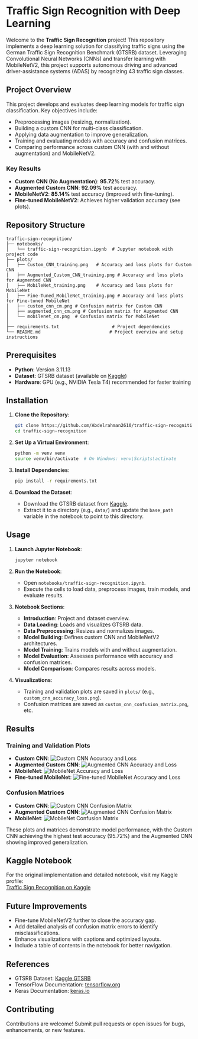 # Traffic Sign Recognition with Deep Learning

Welcome to the **Traffic Sign Recognition** project! This repository implements a deep learning solution for classifying traffic signs using the German Traffic Sign Recognition Benchmark (GTSRB) dataset. Leveraging Convolutional Neural Networks (CNNs) and transfer learning with MobileNetV2, this project supports autonomous driving and advanced driver-assistance systems (ADAS) by recognizing 43 traffic sign classes.

## Project Overview

This project develops and evaluates deep learning models for traffic sign classification. Key objectives include:
- Preprocessing images (resizing, normalization).
- Building a custom CNN for multi-class classification.
- Applying data augmentation to improve generalization.
- Training and evaluating models with accuracy and confusion matrices.
- Comparing performance across custom CNN (with and without augmentation) and MobileNetV2.

### Key Results
- **Custom CNN (No Augmentation)**: **95.72%** test accuracy.
- **Augmented Custom CNN**: **92.09%** test accuracy.
- **MobileNetV2**: **85.14%** test accuracy (improved with fine-tuning).
- **Fine-tuned MobileNetV2**: Achieves higher validation accuracy (see plots).

## Repository Structure

```
traffic-sign-recognition/
├── notebooks/
│   └── traffic-sign-recognition.ipynb  # Jupyter notebook with project code
├── plots/
│   ├── Custom_CNN_training.png   # Accuracy and loss plots for Custom CNN
│   ├── Augmented_Custom_CNN_training.png # Accuracy and loss plots for Augmented CNN
│   ├── MobileNet_training.png    # Accuracy and loss plots for MobileNet
│   ├── Fine-Tuned_MobileNet_training.png # Accuracy and loss plots for Fine-tuned MobileNet
│   ├── custom_cnn_cm.png # Confusion matrix for Custom CNN
│   ├── augmented_cnn_cm.png # Confusion matrix for Augmented CNN
│   └── mobilenet_cm.png  # Confusion matrix for MobileNet
│   
├── requirements.txt                    # Project dependencies
└── README.md                          # Project overview and setup instructions
```

## Prerequisites

- **Python**: Version 3.11.13
- **Dataset**: GTSRB dataset (available on [Kaggle](https://www.kaggle.com/datasets/meowmeowmeowmeowmeow/gtsrb-german-traffic-sign))
- **Hardware**: GPU (e.g., NVIDIA Tesla T4) recommended for faster training

## Installation

1. **Clone the Repository**:
   ```bash
   git clone https://github.com/Abdelrahman2610/traffic-sign-recognition.git
   cd traffic-sign-recognition
   ```

2. **Set Up a Virtual Environment**:
   ```bash
   python -m venv venv
   source venv/bin/activate  # On Windows: venv\Scripts\activate
   ```

3. **Install Dependencies**:
   ```bash
   pip install -r requirements.txt
   ```

4. **Download the Dataset**:
   - Download the GTSRB dataset from [Kaggle](https://www.kaggle.com/datasets/meowmeowmeowmeowmeow/gtsrb-german-traffic-sign).
   - Extract it to a directory (e.g., `data/`) and update the `base_path` variable in the notebook to point to this directory.

## Usage

1. **Launch Jupyter Notebook**:
   ```bash
   jupyter notebook
   ```

2. **Run the Notebook**:
   - Open `notebooks/traffic-sign-recognition.ipynb`.
   - Execute the cells to load data, preprocess images, train models, and evaluate results.

3. **Notebook Sections**:
   - **Introduction**: Project and dataset overview.
   - **Data Loading**: Loads and visualizes GTSRB data.
   - **Data Preprocessing**: Resizes and normalizes images.
   - **Model Building**: Defines custom CNN and MobileNetV2 architectures.
   - **Model Training**: Trains models with and without augmentation.
   - **Model Evaluation**: Assesses performance with accuracy and confusion matrices.
   - **Model Comparison**: Compares results across models.

4. **Visualizations**:
   - Training and validation plots are saved in `plots/` (e.g., `custom_cnn_accuracy_loss.png`).
   - Confusion matrices are saved as `custom_cnn_confusion_matrix.png`, etc.

## Results

### Training and Validation Plots
- **Custom CNN**:
  ![Custom CNN Accuracy and Loss](plots/Custom_CNN_training.png)
- **Augmented Custom CNN**:
  ![Augmented CNN Accuracy and Loss](plots/Augmented_Custom_CNN_training.png)
- **MobileNet**:
  ![MobileNet Accuracy and Loss](plots/MobileNet_training.png )
- **Fine-tuned MobileNet**:
  ![Fine-tuned MobileNet Accuracy and Loss](plots/Fine-Tuned_MobileNet_training.png)

### Confusion Matrices
- **Custom CNN**:
  ![Custom CNN Confusion Matrix](plots/custom_cnn_cm.png)
- **Augmented Custom CNN**:
  ![Augmented CNN Confusion Matrix](plots/augmented_cnn_cm.png)
- **MobileNet**:
  ![MobileNet Confusion Matrix](plots/mobilenet_cm.png)

These plots and matrices demonstrate model performance, with the Custom CNN achieving the highest test accuracy (95.72%) and the Augmented CNN showing improved generalization.

## Kaggle Notebook

For the original implementation and detailed notebook, visit my Kaggle profile:  
[Traffic Sign Recognition on Kaggle](https://www.kaggle.com/code/abdelrahmansalah2002/traffic-sign-recognition)

## Future Improvements

- Fine-tune MobileNetV2 further to close the accuracy gap.
- Add detailed analysis of confusion matrix errors to identify misclassifications.
- Enhance visualizations with captions and optimized layouts.
- Include a table of contents in the notebook for better navigation.

## References

- GTSRB Dataset: [Kaggle GTSRB](https://www.kaggle.com/datasets/meowmeowmeowmeowmeow/gtsrb-german-traffic-sign)
- TensorFlow Documentation: [tensorflow.org](https://www.tensorflow.org)
- Keras Documentation: [keras.io](https://keras.io)

## Contributing

Contributions are welcome! Submit pull requests or open issues for bugs, enhancements, or new features.

